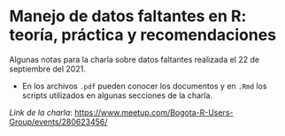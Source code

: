 # Manejo de datos faltantes en R: teoría, práctica y recomendaciones
Algunas notas para la charla sobre datos faltantes realizada el 22 de septiembre del 2021. 

* En los archivos `.pdf` pueden conocer los documentos y en `.Rmd` los scripts utilizados en algunas secciones de la charla.

*Link de la charla*: https://www.meetup.com/Bogota-R-Users-Group/events/280623456/


